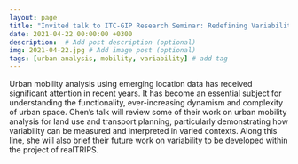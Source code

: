 ```yaml
---
layout: page
title: "Invited talk to ITC-GIP Research Seminar: Redefining Variability_some thoughts on urban analytics using human mobility data"
date: 2021-04-22 00:00:00 +0300
description:  # Add post description (optional)
img: 2021-04-22.jpg # Add image post (optional)
tags: [urban analysis, mobility, variability] # add tag
---
```



Urban mobility analysis using emerging location data has received significant attention in recent years. It has become an essential subject for understanding the functionality, ever-increasing dynamism and complexity of urban space. Chen’s talk will review some of their work on urban mobility analysis for land use and transport planning, particularly demonstrating how variability can be measured and interpreted in varied contexts. Along this line, she will also brief their future work on variability to be developed within the project of realTRIPS.
